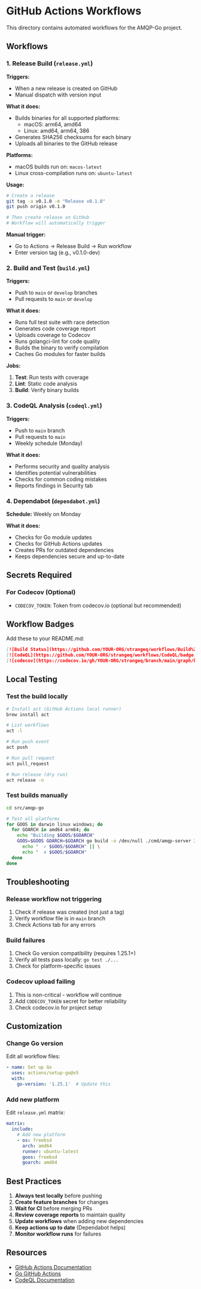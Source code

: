 # GitHub Actions Workflows

This directory contains automated workflows for the AMQP-Go project.

## Workflows

### 1. Release Build (`release.yml`)

**Triggers:**
- When a new release is created on GitHub
- Manual dispatch with version input

**What it does:**
- Builds binaries for all supported platforms:
  - macOS: arm64, amd64
  - Linux: amd64, arm64, 386
- Generates SHA256 checksums for each binary
- Uploads all binaries to the GitHub release

**Platforms:**
- macOS builds run on: `macos-latest`
- Linux cross-compilation runs on: `ubuntu-latest`

**Usage:**
```bash
# Create a release
git tag -a v0.1.0 -m "Release v0.1.0"
git push origin v0.1.0

# Then create release on GitHub
# Workflow will automatically trigger
```

**Manual trigger:**
- Go to Actions → Release Build → Run workflow
- Enter version tag (e.g., v0.1.0-dev)

### 2. Build and Test (`build.yml`)

**Triggers:**
- Push to `main` or `develop` branches
- Pull requests to `main` or `develop`

**What it does:**
- Runs full test suite with race detection
- Generates code coverage report
- Uploads coverage to Codecov
- Runs golangci-lint for code quality
- Builds the binary to verify compilation
- Caches Go modules for faster builds

**Jobs:**
1. **Test**: Run tests with coverage
2. **Lint**: Static code analysis
3. **Build**: Verify binary builds

### 3. CodeQL Analysis (`codeql.yml`)

**Triggers:**
- Push to `main` branch
- Pull requests to `main`
- Weekly schedule (Monday)

**What it does:**
- Performs security and quality analysis
- Identifies potential vulnerabilities
- Checks for common coding mistakes
- Reports findings in Security tab

### 4. Dependabot (`dependabot.yml`)

**Schedule:** Weekly on Monday

**What it does:**
- Checks for Go module updates
- Checks for GitHub Actions updates
- Creates PRs for outdated dependencies
- Keeps dependencies secure and up-to-date

## Secrets Required

### For Codecov (Optional)

- `CODECOV_TOKEN`: Token from codecov.io (optional but recommended)

## Workflow Badges

Add these to your README.md:

```markdown
[![Build Status](https://github.com/YOUR-ORG/strangeq/workflows/Build%20and%20Test/badge.svg)](https://github.com/YOUR-ORG/strangeq/actions)
[![CodeQL](https://github.com/YOUR-ORG/strangeq/workflows/CodeQL/badge.svg)](https://github.com/YOUR-ORG/strangeq/actions)
[![codecov](https://codecov.io/gh/YOUR-ORG/strangeq/branch/main/graph/badge.svg)](https://codecov.io/gh/YOUR-ORG/strangeq)
```

## Local Testing

### Test the build locally

```bash
# Install act (GitHub Actions local runner)
brew install act

# List workflows
act -l

# Run push event
act push

# Run pull request
act pull_request

# Run release (dry run)
act release -n
```

### Test builds manually

```bash
cd src/amqp-go

# Test all platforms
for GOOS in darwin linux windows; do
  for GOARCH in amd64 arm64; do
    echo "Building $GOOS/$GOARCH"
    GOOS=$GOOS GOARCH=$GOARCH go build -o /dev/null ./cmd/amqp-server 2>/dev/null && \
      echo "  ✓ $GOOS/$GOARCH" || \
      echo "  ✗ $GOOS/$GOARCH"
  done
done
```

## Troubleshooting

### Release workflow not triggering

1. Check if release was created (not just a tag)
2. Verify workflow file is in `main` branch
3. Check Actions tab for any errors

### Build failures

1. Check Go version compatibility (requires 1.25.1+)
2. Verify all tests pass locally: `go test ./...`
3. Check for platform-specific issues

### Codecov upload failing

1. This is non-critical - workflow will continue
2. Add `CODECOV_TOKEN` secret for better reliability
3. Check codecov.io for project setup

## Customization

### Change Go version

Edit all workflow files:

```yaml
- name: Set up Go
  uses: actions/setup-go@v5
  with:
    go-version: '1.25.1'  # Update this
```

### Add new platform

Edit `release.yml` matrix:

```yaml
matrix:
  include:
    # Add new platform
    - os: freebsd
      arch: amd64
      runner: ubuntu-latest
      goos: freebsd
      goarch: amd64
```

## Best Practices

1. **Always test locally** before pushing
2. **Create feature branches** for changes
3. **Wait for CI** before merging PRs
4. **Review coverage reports** to maintain quality
5. **Update workflows** when adding new dependencies
6. **Keep actions up to date** (Dependabot helps)
7. **Monitor workflow runs** for failures

## Resources

- [GitHub Actions Documentation](https://docs.github.com/en/actions)
- [Go GitHub Actions](https://github.com/actions/setup-go)
- [CodeQL Documentation](https://codeql.github.com/docs/)

